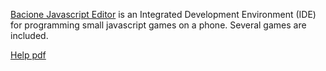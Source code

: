 [Bacione Javascript Editor](https://github.com/bacionejs/editor/blob/main/bacionejs.html) is an Integrated Development Environment (IDE) for programming small javascript games on a phone. Several games are included.

[Help pdf](https://github.com/bacionejs/editor/blob/main/Help.pdf)

